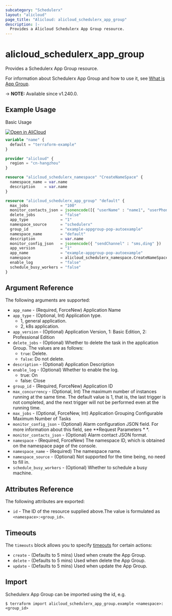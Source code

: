 ```yaml
---
subcategory: "Schedulerx"
layout: "alicloud"
page_title: "Alicloud: alicloud_schedulerx_app_group"
description: |-
  Provides a Alicloud Schedulerx App Group resource.
---
```


# alicloud_schedulerx_app_group

Provides a Schedulerx App Group resource.



For information about Schedulerx App Group and how to use it, see [What is App Group](https://www.alibabacloud.com/help/en/).

-> **NOTE:** Available since v1.240.0.

## Example Usage

Basic Usage

<div style="display: block;margin-bottom: 40px;"><div class="oics-button" style="float: right;position: absolute;margin-bottom: 10px;">
  <a href="https://api.aliyun.com/terraform?resource=alicloud_schedulerx_app_group&exampleId=7c4026fb-fc32-b667-2eb4-7dc928fd7538610bd0b9&activeTab=example&spm=docs.r.schedulerx_app_group.0.7c4026fbfc&intl_lang=EN_US" target="_blank">
    <img alt="Open in AliCloud" src="https://img.alicdn.com/imgextra/i1/O1CN01hjjqXv1uYUlY56FyX_!!6000000006049-55-tps-254-36.svg" style="max-height: 44px; max-width: 100%;">
  </a>
</div></div>

```terraform
variable "name" {
  default = "terraform-example"
}

provider "alicloud" {
  region = "cn-hangzhou"
}

resource "alicloud_schedulerx_namespace" "CreateNameSpace" {
  namespace_name = var.name
  description    = var.name
}

resource "alicloud_schedulerx_app_group" "default" {
  max_jobs              = "100"
  monitor_contacts_json = jsonencode([{ "userName" : "name1", "userPhone" : "89756******" }, { "userName" : "name2", "ding" : "http://www.example.com" }])
  delete_jobs           = "false"
  app_type              = "1"
  namespace_source      = "schedulerx"
  group_id              = "example-appgroup-pop-autoexample"
  namespace_name        = "default"
  description           = var.name
  monitor_config_json   = jsonencode({ "sendChannel" : "sms,ding" })
  app_version           = "1"
  app_name              = "example-appgroup-pop-autoexample"
  namespace             = alicloud_schedulerx_namespace.CreateNameSpace.namespace_uid
  enable_log            = "false"
  schedule_busy_workers = "false"
}
```

## Argument Reference

The following arguments are supported:
* `app_name` - (Required, ForceNew) Application Name
* `app_type` - (Optional, Int) Application type.
  - 1, general application.
  - 2, k8s application.
* `app_version` - (Optional) Application Version, 1: Basic Edition, 2: Professional Edition
* `delete_jobs` - (Optional) Whether to delete the task in the application Group. The values are as follows:
  - `true`: Delete.
  - `false`: Do not delete.
* `description` - (Optional) Application Description
* `enable_log` - (Optional) Whether to enable the log.
  - true: On
  - false: Close
* `group_id` - (Required, ForceNew) Application ID
* `max_concurrency` - (Optional, Int) The maximum number of instances running at the same time. The default value is 1, that is, the last trigger is not completed, and the next trigger will not be performed even at the running time.
* `max_jobs` - (Optional, ForceNew, Int) Application Grouping Configurable Maximum Number of Tasks
* `monitor_config_json` - (Optional) Alarm configuration JSON field. For more information about this field, see **Request Parameters * *.
* `monitor_contacts_json` - (Optional) Alarm contact JSON format.
* `namespace` - (Required, ForceNew) The namespace ID, which is obtained on the namespace page of the console.
* `namespace_name` - (Required) The namespace name.
* `namespace_source` - (Optional) Not supported for the time being, no need to fill in.
* `schedule_busy_workers` - (Optional) Whether to schedule a busy machine.

## Attributes Reference

The following attributes are exported:
* `id` - The ID of the resource supplied above.The value is formulated as `<namespace>:<group_id>`.

## Timeouts

The `timeouts` block allows you to specify [timeouts](https://www.terraform.io/docs/configuration-0-11/resources.html#timeouts) for certain actions:
* `create` - (Defaults to 5 mins) Used when create the App Group.
* `delete` - (Defaults to 5 mins) Used when delete the App Group.
* `update` - (Defaults to 5 mins) Used when update the App Group.

## Import

Schedulerx App Group can be imported using the id, e.g.

```shell
$ terraform import alicloud_schedulerx_app_group.example <namespace>:<group_id>
```
